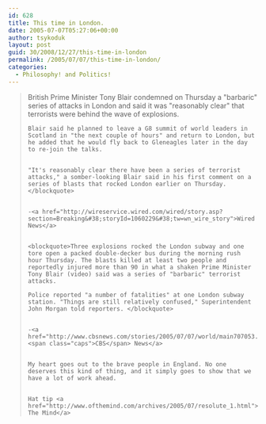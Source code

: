 ```yaml
---
id: 628
title: This time in London.
date: 2005-07-07T05:27:06+00:00
author: tsykoduk
layout: post
guid: 30/2008/12/27/this-time-in-london
permalink: /2005/07/07/this-time-in-london/
categories:
  - Philosophy! and Politics!
---
```

<blockquote>British Prime Minister Tony Blair condemned on Thursday a "barbaric" series of attacks in London and said it was "reasonably clear" that terrorists were behind the wave of explosions.

	Blair said he planned to leave a G8 summit of world leaders in Scotland in "the next couple of hours" and return to London, but he added that he would fly back to Gleneagles later in the day to re-join the talks.


	"It's reasonably clear there have been a series of terrorist attacks," a somber-looking Blair said in his first comment on a series of blasts that rocked London earlier on Thursday.</blockquote>


	-<a href="http://wireservice.wired.com/wired/story.asp?section=Breaking&#38;storyId=1060229&#38;tw=wn_wire_story">Wired News</a>


	<blockquote>Three explosions rocked the London subway and one tore open a packed double-decker bus during the morning rush hour Thursday. The blasts killed at least two people and reportedly injured more than 90 in what a shaken Prime Minister Tony Blair (video) said was a series of "barbaric" terrorist attacks.

	Police reported "a number of fatalities" at one London subway station. "Things are still relatively confused," Superintendent John Morgan told reporters. </blockquote>


	-<a href="http://www.cbsnews.com/stories/2005/07/07/world/main707053.shtml"><span class="caps">CBS</span> News</a>


	My heart goes out to the brave people in England. No one deserves this kind of thing, and it simply goes to show that we have a lot of work ahead.


	Hat tip <a href="http://www.ofthemind.com/archives/2005/07/resolute_1.html">Of The Mind</a>